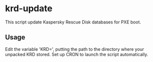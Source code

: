 # krd-update
This script update Kaspersky Rescue Disk databases for PXE boot.

## Usage
Edit the variable 'KRD=', putting the path to the directory where your unpacked KRD stored.
Set up CRON to launch the script automatically.

